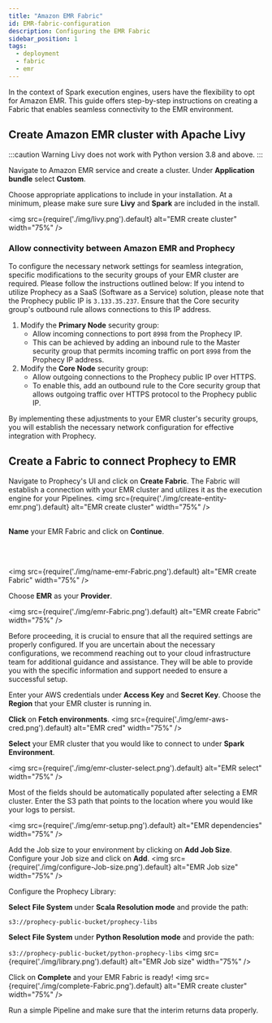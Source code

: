 ```yaml
---
title: "Amazon EMR Fabric"
id: EMR-fabric-configuration
description: Configuring the EMR Fabric
sidebar_position: 1
tags:
  - deployment
  - fabric
  - emr
---
```


In the context of Spark execution engines, users have the flexibility to opt for Amazon EMR. This guide offers step-by-step instructions on creating a Fabric that enables seamless connectivity to the EMR environment.

## Create Amazon EMR cluster with Apache Livy

:::caution Warning
Livy does not work with Python version 3.8 and above.
:::

Navigate to Amazon EMR service and create a cluster. Under **Application bundle** select **Custom**.

Choose appropriate applications to include in your installation. At a minimum, please make sure sure **Livy** and **Spark** are included in the install.

<img src={require('./img/livy.png').default} alt="EMR create cluster" width="75%" />

### Allow connectivity between Amazon EMR and Prophecy

To configure the necessary network settings for seamless integration, specific modifications to the security groups of your EMR cluster are required. Please follow the instructions outlined below:
If you intend to utilize Prophecy as a SaaS (Software as a Service) solution, please note that the Prophecy public IP is `3.133.35.237`. Ensure that the Core security group's outbound rule allows connections to this IP address.

1. Modify the **Primary Node** security group:
   - Allow incoming connections to port `8998` from the Prophecy IP.
   - This can be achieved by adding an inbound rule to the Master security group that permits incoming traffic on port `8998` from the Prophecy IP address.
2. Modify the **Core Node** security group:
   - Allow outgoing connections to the Prophecy public IP over HTTPS.
   - To enable this, add an outbound rule to the Core security group that allows outgoing traffic over HTTPS protocol to the Prophecy public IP.

By implementing these adjustments to your EMR cluster's security groups, you will establish the necessary network configuration for effective integration with Prophecy.

## Create a Fabric to connect Prophecy to EMR

Navigate to Prophecy's UI and click on **Create Fabric**. The Fabric will establish a connection with your EMR cluster and utilizes it as the execution engine for your Pipelines.
<img src={require('./img/create-entity-emr.png').default} alt="EMR create cluster" width="75%" />
<br/>
<br/>

**Name** your EMR Fabric and click on **Continue**.

<br/>
<br/>

<img src={require('./img/name-emr-Fabric.png').default} alt="EMR create Fabric" width="75%" />

Choose **EMR** as your **Provider**.

<img src={require('./img/emr-Fabric.png').default} alt="EMR create Fabric" width="75%" />

Before proceeding, it is crucial to ensure that all the required settings are properly configured. If you are uncertain about the necessary configurations, we recommend reaching out to your cloud infrastructure team for additional guidance and assistance. They will be able to provide you with the specific information and support needed to ensure a successful setup.

Enter your AWS credentials under **Access Key** and **Secret Key**. Choose the **Region** that your EMR cluster is running in.

**Click** on **Fetch environments**.
<img src={require('./img/emr-aws-cred.png').default} alt="EMR cred" width="75%" />

**Select** your EMR cluster that you would like to connect to under **Spark Environment**.

<img src={require('./img/emr-cluster-select.png').default} alt="EMR select" width="75%" />

Most of the fields should be automatically populated after selecting a EMR cluster. Enter the S3 path that points to the location where you would like your logs to persist.

<img src={require('./img/emr-setup.png').default} alt="EMR dependencies" width="75%" />

Add the Job size to your environment by clicking on **Add Job Size**. Configure your Job size and click on **Add**.
<img src={require('./img/configure-Job-size.png').default} alt="EMR Job size" width="75%" />

Configure the Prophecy Library:

**Select** **File System** under **Scala Resolution mode** and provide the path:

`s3://prophecy-public-bucket/prophecy-libs`

**Select** **File System** under **Python Resolution mode** and provide the path:

`s3://prophecy-public-bucket/python-prophecy-libs`
<img src={require('./img/library.png').default} alt="EMR Job size" width="75%" />

Click on **Complete** and your EMR Fabric is ready!
<img src={require('./img/complete-Fabric.png').default} alt="EMR create cluster" width="75%" />

Run a simple Pipeline and make sure that the interim returns data properly.
